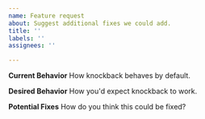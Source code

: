 ```yaml
---
name: Feature request
about: Suggest additional fixes we could add.
title: ''
labels: ''
assignees: ''

---
```


**Current Behavior**
How knockback behaves by default.

**Desired Behavior**
How you'd expect knockback to work.

**Potential Fixes**
How do you think this could be fixed?
